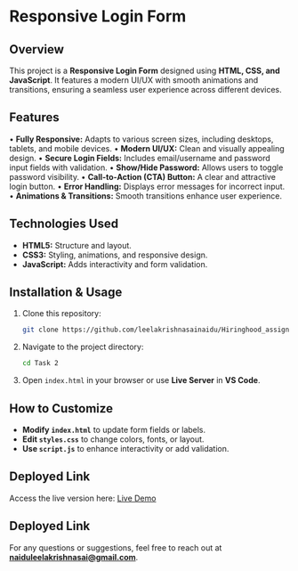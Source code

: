 # Responsive Login Form

## Overview

This project is a **Responsive Login Form** designed using **HTML, CSS, and JavaScript**. It features a modern UI/UX with smooth animations and transitions, ensuring a seamless user experience across different devices.

## Features

• **Fully Responsive:** Adapts to various screen sizes, including desktops, tablets, and mobile devices.
• **Modern UI/UX:** Clean and visually appealing design.
• **Secure Login Fields:** Includes email/username and password input fields with validation.
• **Show/Hide Password:** Allows users to toggle password visibility.
• **Call-to-Action (CTA) Button:** A clear and attractive login button.
• **Error Handling:** Displays error messages for incorrect input.
• **Animations & Transitions:** Smooth transitions enhance user experience.

## Technologies Used

- **HTML5:** Structure and layout.
- **CSS3:** Styling, animations, and responsive design.
- **JavaScript:** Adds interactivity and form validation.

## Installation & Usage

1. Clone this repository:  
   ```bash
   git clone https://github.com/leelakrishnasainaidu/Hiringhood_assignment.git
   ```
2. Navigate to the project directory:  
   ```bash
   cd Task 2
   ```
3. Open `index.html` in your browser or use **Live Server** in **VS Code**.

## How to Customize

- **Modify `index.html`** to update form fields or labels.
- **Edit `styles.css`** to change colors, fonts, or layout.
- **Use `script.js`** to enhance interactivity or add validation.

## Deployed Link

Access the live version here: [Live Demo](https://responsiveloginweb.netlify.app)


## Deployed Link

For any questions or suggestions, feel free to reach out at **naiduleelakrishnasai@gmail.com**.

